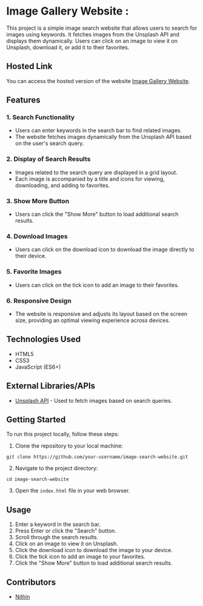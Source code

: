 # Image Gallery Website :

This project is a simple image search website that allows users to search for images using keywords. It fetches images from the Unsplash API and displays them dynamically. Users can click on an image to view it on Unsplash, download it, or add it to their favorites.

## Hosted Link 

You can access the hosted version of the website [Image Gallery Website](https://nithinroyale.github.io/Image-Gallery-Website-API-/).

## Features

### 1. Search Functionality
- Users can enter keywords in the search bar to find related images.
- The website fetches images dynamically from the Unsplash API based on the user's search query.

### 2. Display of Search Results
- Images related to the search query are displayed in a grid layout.
- Each image is accompanied by a title and icons for viewing, downloading, and adding to favorites.

### 3. Show More Button
- Users can click the "Show More" button to load additional search results.

### 4. Download Images
- Users can click on the download icon to download the image directly to their device.

### 5. Favorite Images
- Users can click on the tick icon to add an image to their favorites.

### 6. Responsive Design
- The website is responsive and adjusts its layout based on the screen size, providing an optimal viewing experience across devices.

## Technologies Used
- HTML5
- CSS3
- JavaScript (ES6+)

## External Libraries/APIs
- [Unsplash API](https://unsplash.com/developers) - Used to fetch images based on search queries.

## Getting Started
To run this project locally, follow these steps:

1. Clone the repository to your local machine:

```
git clone https://github.com/your-username/image-search-website.git
```

2. Navigate to the project directory:

```
cd image-search-website
```

3. Open the `index.html` file in your web browser.

## Usage
1. Enter a keyword in the search bar.
2. Press Enter or click the "Search" button.
3. Scroll through the search results.
4. Click on an image to view it on Unsplash.
5. Click the download icon to download the image to your device.
6. Click the tick icon to add an image to your favorites.
7. Click the "Show More" button to load additional search results.

## Contributors

- [Nithin](https://github.com/NithinRoyale/)
